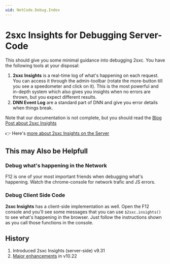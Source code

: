 ```yaml
---
uid: NetCode.Debug.Index
---
```

# 2sxc Insights for Debugging Server-Code

This should give you some minimal guidance into debugging 2sxc. You have the following tools at your disposal:

1. **2sxc Insights** is a real-time log of what's happening on each request. You can access it through the admin-toolbar (rotate the more-button till you see a speedometer and click on it). This is the most powerful and in-depth system which also gives you insights when no errors are thrown, but you expect different results. 
1. **DNN Event Log** are a standard part of DNN and give you error details when things break. 

Note that our documentation is not complete, but you should read the [Blog Post about 2sxc Insights](https://2sxc.org/en/blog/post/using-2sxc-insights)

👉 Here's [more about 2sxc Insights on the Server](xref:NetCode.Debug.Insights.Index)

## This may Also be Helpfull

### Debug what's happening in the Network

F12 is one of your most important friends when debugging what's happening. Watch the chrome-console for network trafic and JS errors. 

### Debug Client Side Code

**2sxc Insights** has a client-side implementation as well. Open the F12 console and you'll see some messages that you can use `$2sxc.insights()` to see what's happening in the browser. Just follow the instructions shown as you call those functions in the console. 

## History

1. Introduced 2sxc Insights (server-side) v9.31
1. [Major enhancements](https://2sxc.org/en/blog/post/awesome-insights-in-10-22) in v10.22
